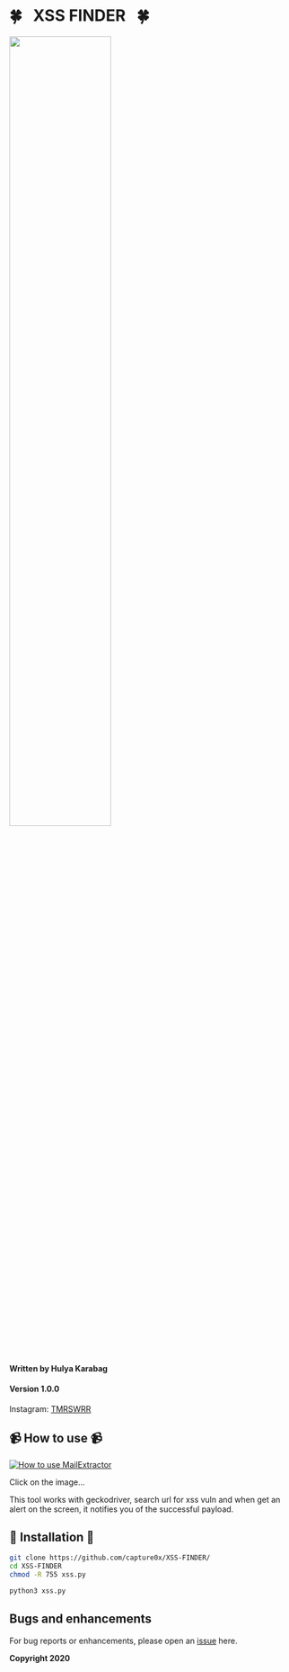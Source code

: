 # 🍀 &nbsp;  XSS FINDER &nbsp;  🍀

<img src="https://imgur.com/lOurG4v" width="60%"></img>



#### Written by Hulya Karabag 
#### Version 1.0.0


Instagram: [TMRSWRR](https://www.instagram.com/tmrswrr/)



## 📹 How to use 📹


[![How to use MailExtractor](https://i.imgur.com/5hgu1AP.png)](https://youtu.be/ivuMdd6aVSs)

Click on the image...

This tool works with geckodriver, search url for xss vuln and when get an alert on the screen, it notifies you of the successful payload.

## 📀 Installation 📀


```bash
git clone https://github.com/capture0x/XSS-FINDER/
cd XSS-FINDER
chmod -R 755 xss.py
```

```bash
python3 xss.py

```



## Bugs and enhancements

For bug reports or enhancements, please open an [issue](https://github.com/capture0x/mailExtractor/issues) here.

**Copyright 2020**

